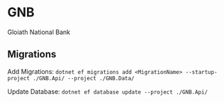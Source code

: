 # GNB

Gloiath National Bank

## Migrations

Add Migrations: `dotnet ef migrations add <MigrationName> --startup-project ./GNB.Api/ --project ./GNB.Data/`

Update Database: `dotnet ef database update --project ./GNB.Api/`

